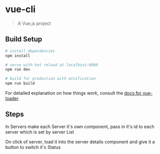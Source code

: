 # vue-cli

> A Vue.js project

## Build Setup

``` bash
# install dependencies
npm install

# serve with hot reload at localhost:8080
npm run dev

# build for production with minification
npm run build
```

For detailed explanation on how things work, consult the [docs for vue-loader](http://vuejs.github.io/vue-loader).

## Steps 
In Servers make each Server it's own component, pass in it's id to each server which is set by server List

On click of server, load it into the server details component and give it a button to switch it's Status
